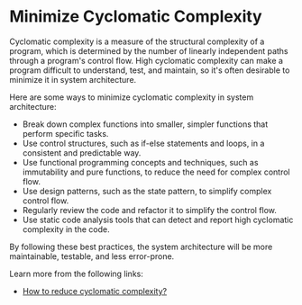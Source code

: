 # Minimize Cyclomatic Complexity

Cyclomatic complexity is a measure of the structural complexity of a program, which is determined by the number of linearly independent paths through a program's control flow. High cyclomatic complexity can make a program difficult to understand, test, and maintain, so it's often desirable to minimize it in system architecture.

Here are some ways to minimize cyclomatic complexity in system architecture:

- Break down complex functions into smaller, simpler functions that perform specific tasks.
- Use control structures, such as if-else statements and loops, in a consistent and predictable way.
- Use functional programming concepts and techniques, such as immutability and pure functions, to reduce the need for complex control flow.
- Use design patterns, such as the state pattern, to simplify complex control flow.
- Regularly review the code and refactor it to simplify the control flow.
- Use static code analysis tools that can detect and report high cyclomatic complexity in the code.

By following these best practices, the system architecture will be more maintainable, testable, and less error-prone.

Learn more from the following links:

- [How to reduce cyclomatic complexity?](https://kasp9023.medium.com/how-to-make-your-code-more-readable-focus-on-the-happy-path-and-reduce-cyclomatic-complexity-66802b8897b5)

